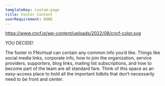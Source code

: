 ```yaml
---
templateKey: custom-page
title: Footer Content
userRequirement: NONE
---
```

<https://www.cncf.io/wp-content/uploads/2022/08/cncf-color.svg>



YOU DECIDE!

The footer in FNvirtual can contain any common info you’d like. Things like social media links, corporate info, how to join the organization, service providers, supporters, blog links, mailing list subscriptions, and how to become part of the team are all standard fare. Think of this space as an easy-access place to hold all the important tidbits that don’t necessarily need to be front and center.
